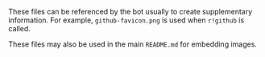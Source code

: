 These files can be referenced by the bot usually to create supplementary information. For example, `github-favicon.png` is used when `r!github` is called.

These files may also be used in the main `README.md` for embedding images.
